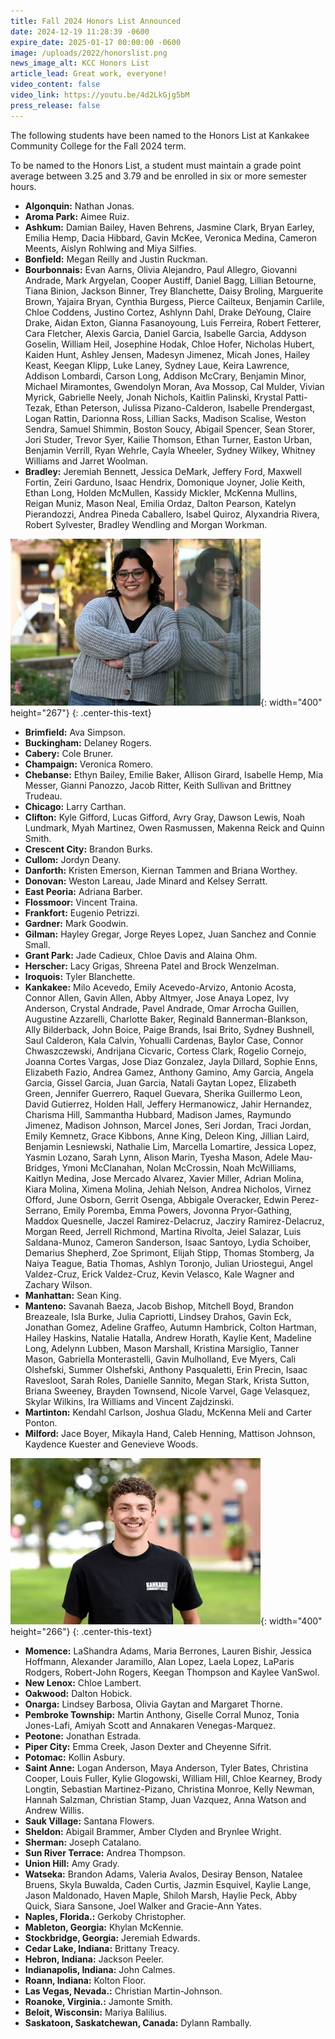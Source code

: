 ```yaml
---
title: Fall 2024 Honors List Announced
date: 2024-12-19 11:28:39 -0600
expire_date: 2025-01-17 00:00:00 -0600
image: /uploads/2022/honorslist.png
news_image_alt: KCC Honors List
article_lead: Great work, everyone!
video_content: false
video_link: https://youtu.be/4d2LkGjg5bM
press_release: false
---
```

The following students have been named to the Honors List at Kankakee Community College for the Fall 2024 term.

To be named to the Honors List, a student must maintain a grade point average between 3.25 and 3.79 and be enrolled in six or more semester hours.

* **Algonquin:** Nathan Jonas.
* **Aroma Park:** Aimee Ruiz.
* **Ashkum:** Damian Bailey, Haven Behrens, Jasmine Clark, Bryan Earley, Emilia Hemp, Dacia Hibbard, Gavin McKee, Veronica Medina, Cameron Meents, Aislyn Rohlwing and Miya Silfies.
* **Bonfield:** Megan Reilly and Justin Ruckman.
* **Bourbonnais:** Evan Aarns, Olivia Alejandro, Paul Allegro, Giovanni Andrade, Mark Argyelan, Cooper Austiff, Daniel Bagg, Lillian Betourne, Tiana Binion, Jackson Binner, Trey Blanchette, Daisy Broling, Marguerite Brown, Yajaira Bryan, Cynthia Burgess, Pierce Cailteux, Benjamin Carlile, Chloe Coddens, Justino Cortez, Ashlynn Dahl, Drake DeYoung, Claire Drake, Aidan Exton, Gianna Fasanoyoung, Luis Ferreira, Robert Fetterer, Cara Fletcher, Alexis Garcia, Daniel Garcia, Isabelle Garcia, Addyson Goselin, William Heil, Josephine Hodak, Chloe Hofer, Nicholas Hubert, Kaiden Hunt, Ashley Jensen, Madesyn Jimenez, Micah Jones, Hailey Keast, Keegan Klipp, Luke Laney, Sydney Laue, Keira Lawrence, Addison Lombardi, Carson Long, Addison McCrary, Benjamin Minor, Michael Miramontes, Gwendolyn Moran, Ava Mossop, Cal Mulder, Vivian Myrick, Gabrielle Neely, Jonah Nichols, Kaitlin Palinski, Krystal Patti-Tezak, Ethan Peterson, Julissa Pizano-Calderon, Isabelle Prendergast, Logan Rattin, Darionna Ross, Lillian Sacks, Madison Scalise, Weston Sendra, Samuel Shimmin, Boston Soucy, Abigail Spencer, Sean Storer, Jori Studer, Trevor Syer, Kailie Thomson, Ethan Turner, Easton Urban, Benjamin Verrill, Ryan Wehrle, Cayla Wheeler, Sydney Wilkey, Whitney Williams and Jarret Woolman.
* **Bradley:** Jeremiah Bennett, Jessica DeMark, Jeffery Ford, Maxwell Fortin, Zeiri Garduno, Isaac Hendrix, Domonique Joyner, Jolie Keith, Ethan Long, Holden McMullen, Kassidy Mickler, McKenna Mullins, Reigan Muniz, Mason Neal, Emilia Ordaz, Dalton Pearson, Katelyn Pierandozzi, Andrea Pineda Caballero, Isabel Quiroz, Alyxandria Rivera, Robert Sylvester, Bradley Wendling and Morgan Workman.

![KCC student Emilia Ordaz](/uploads/2023/fa24honors-emiliaordaz-400x267.jpg "KCC student Emilia Ordaz"){: width="400" height="267"}
{: .center-this-text}

* **Brimfield:** Ava Simpson.
* **Buckingham:** Delaney Rogers.
* **Cabery:** Cole Bruner.
* **Champaign:** Veronica Romero.
* **Chebanse:** Ethyn Bailey, Emilie Baker, Allison Girard, Isabelle Hemp, Mia Messer, Gianni Panozzo, Jacob Ritter, Keith Sullivan and Brittney Trudeau.
* **Chicago:** Larry Carthan.
* **Clifton:** Kyle Gifford, Lucas Gifford, Avry Gray, Dawson Lewis, Noah Lundmark, Myah Martinez, Owen Rasmussen, Makenna Reick and Quinn Smith.
* **Crescent City:** Brandon Burks.
* **Cullom:** Jordyn Deany.
* **Danforth:** Kristen Emerson, Kiernan Tammen and Briana Worthey.
* **Donovan:** Weston Lareau, Jade Minard and Kelsey Serratt.
* **East Peoria:** Adriana Barber.
* **Flossmoor:** Vincent Traina.
* **Frankfort:** Eugenio Petrizzi.
* **Gardner:** Mark Goodwin.
* **Gilman:** Hayley Gregar, Jorge Reyes Lopez, Juan Sanchez and Connie Small.
* **Grant Park:** Jade Cadieux, Chloe Davis and Alaina Ohm.
* **Herscher:** Lacy Grigas, Shreena Patel and Brock Wenzelman.
* **Iroquois:** Tyler Blanchette.
* **Kankakee:** Milo Acevedo, Emily Acevedo-Arvizo, Antonio Acosta, Connor Allen, Gavin Allen, Abby Altmyer, Jose Anaya Lopez, Ivy Anderson, Crystal Andrade, Pavel Andrade, Omar Arrocha Guillen, Augustine Azzarelli, Charlotte Baker, Reginald Bannerman-Blankson, Ally Bilderback, John Boice, Paige Brands, Isai Brito, Sydney Bushnell, Saul Calderon, Kala Calvin, Yohualli Cardenas, Baylor Case, Connor Chwaszczewski, Andrijana Cicvaric, Cortess Clark, Rogelio Cornejo, Joanna Cortes Vargas, Jose Diaz Gonzalez, Jayla Dillard, Sophie Enns, Elizabeth Fazio, Andrea Gamez, Anthony Gamino, Amy Garcia, Angela Garcia, Gissel Garcia, Juan Garcia, Natali Gaytan Lopez, Elizabeth Green, Jennifer Guerrero, Raquel Guevara, Sherika Guillermo Leon, David Gutierrez, Holden Hall, Jeffery Hermanowicz, Jahir Hernandez, Charisma Hill, Sammantha Hubbard, Madison James, Raymundo Jimenez, Madison Johnson, Marcel Jones, Seri Jordan, Traci Jordan, Emily Kemnetz, Grace Kibbons, Anne King, Deleon King, Jillian Laird, Benjamin Lesniewski, Nathalie Lim, Marcella Lomartire, Jessica Lopez, Yasmin Lozano, Sarah Lynn, Alison Marin, Tyesha Mason, Adele Mau-Bridges, Ymoni McClanahan, Nolan McCrossin, Noah McWilliams, Kaitlyn Medina, Jose Mercado Alvarez, Xavier Miller, Adrian Molina, Kiara Molina, Ximena Molina, Jehiah Nelson, Andrea Nicholos, Virnez Offord, June Osborn, Gerrit Osenga, Abbigale Overacker, Edwin Perez-Serrano, Emily Poremba, Emma Powers, Jovonna Pryor-Gathing, Maddox Quesnelle, Jaczel Ramirez-Delacruz, Jacziry Ramirez-Delacruz, Morgan Reed, Jerrell Richmond, Martina Rivolta, Jeiel Salazar, Luis Saldana-Munoz, Cameron Sanderson, Isaac Santoyo, Lydia Schoiber, Demarius Shepherd, Zoe Sprimont, Elijah Stipp, Thomas Stomberg, Ja Naiya Teague, Batia Thomas, Ashlyn Toronjo, Julian Uriostegui, Angel Valdez-Cruz, Erick Valdez-Cruz, Kevin Velasco, Kale Wagner and Zachary Wilson.
* **Manhattan:** Sean King.
* **Manteno:** Savanah Baeza, Jacob Bishop, Mitchell Boyd, Brandon Breazeale, Isla Burke, Julia Capriotti, Lindsey Drahos, Gavin Eck, Jonathan Gomez, Adeline Graffeo, Autumn Hambrick, Colton Hartman, Hailey Haskins, Natalie Hatalla, Andrew Horath, Kaylie Kent, Madeline Long, Adelynn Lubben, Mason Marshall, Kristina Marsiglio, Tanner Mason, Gabriella Monterastelli, Gavin Mulholland, Eve Myers, Cali Olshefski, Summer Olshefski, Anthony Pasqualetti, Erin Precin, Isaac Ravesloot, Sarah Roles, Danielle Sannito, Megan Stark, Krista Sutton, Briana Sweeney, Brayden Townsend, Nicole Varvel, Gage Velasquez, Skylar Wilkins, Ira Williams and Vincent Zajdzinski.
* **Martinton:** Kendahl Carlson, Joshua Gladu, McKenna Meli and Carter Ponton.
* **Milford:** Jace Boyer, Mikayla Hand, Caleb Henning, Mattison Johnson, Kaydence Kuester and Genevieve Woods.

![KCC student Robert Rogers](/uploads/2023/fa24honors-robertrogers-400x266.jpg "KCC student Robert Rogers"){: width="400" height="266"}
{: .center-this-text}

* **Momence:** LaShandra Adams, Maria Berrones, Lauren Bishir, Jessica Hoffmann, Alexander Jaramillo, Alan Lopez, Laela Lopez, LaParis Rodgers, Robert-John Rogers, Keegan Thompson and Kaylee VanSwol.
* **New Lenox:** Chloe Lambert.
* **Oakwood:** Dalton Hobick.
* **Onarga:** Lindsey Barbosa, Olivia Gaytan and Margaret Thorne.
* **Pembroke Township:** Martin Anthony, Giselle Corral Munoz, Tonia Jones-Lafi, Amiyah Scott and Annakaren Venegas-Marquez.
* **Peotone:** Jonathan Estrada.
* **Piper City:** Emma Creek, Jason Dexter and Cheyenne Sifrit.
* **Potomac:** Kollin Asbury.
* **Saint Anne:** Logan Anderson, Maya Anderson, Tyler Bates, Christina Cooper, Louis Fuller, Kylie Glogowski, William Hill, Chloe Kearney, Brody Longtin, Sebastian Martinez-Pizano, Christina Monroe, Kelly Newman, Hannah Salzman, Christian Stamp, Juan Vazquez, Anna Watson and Andrew Willis.
* **Sauk Village:** Santana Flowers.
* **Sheldon:** Abigail Brammer, Amber Clyden and Brynlee Wright.
* **Sherman:** Joseph Catalano.
* **Sun River Terrace:** Andrea Thompson.
* **Union Hill:** Amy Grady.
* **Watseka:** Brandon Adams, Valeria Avalos, Desiray Benson, Natalee Bruens, Skyla Buwalda, Caden Curtis, Jazmin Esquivel, Kaylie Lange, Jason Maldonado, Haven Maple, Shiloh Marsh, Haylie Peck, Abby Quick, Siara Sansone, Joel Walker and Gracie-Ann Yates.
* **Naples, Florida.:** Gerkoby Christopher.
* **Mableton, Georgia:** Khylan McKennie.
* **Stockbridge, Georgia:** Jeremiah Edwards.
* **Cedar Lake, Indiana:** Brittany Treacy.
* **Hebron, Indiana:** Jackson Peeler.
* **Indianapolis, Indiana:** John Calmes.
* **Roann, Indiana:** Kolton Floor.
* **Las Vegas, Nevada.:** Christian Martin-Johnson.
* **Roanoke, Virginia.:** Jamonte Smith.
* **Beloit, Wisconsin:** Mariya Balilius.
* **Saskatoon, Saskatchewan, Canada:** Dylann Rambally.
